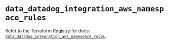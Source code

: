 # `data_datadog_integration_aws_namespace_rules`

Refer to the Terraform Registry for docs: [`data_datadog_integration_aws_namespace_rules`](https://registry.terraform.io/providers/datadog/datadog/3.43.1/docs/data-sources/integration_aws_namespace_rules).
